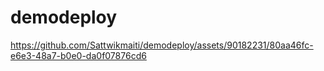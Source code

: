# demodeploy


https://github.com/Sattwikmaiti/demodeploy/assets/90182231/80aa46fc-e6e3-48a7-b0e0-da0f07876cd6

